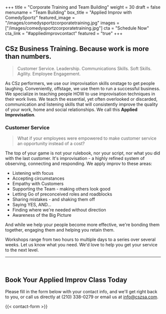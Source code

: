 +++
title = "Corporate Training and Team Building"
weight = 30
draft = false
menuname = "Team Building"
box_title = "Applied Improv with ComedySportz"
featured_image = "/images/comedysportzcorporatetraining.jpg"
images = ["/images/comedysportzcorporatetraining.jpg"]
cta = "Schedule Now"
cta_link = "#appliedimprovcontact"
featured = "true"
+++

## CSz Business Training. Because work is more than numbers.

> Customer Service. Leadership. Communications Skills. Soft Skills. Agility. Employee Engagement.

As CSz performers, we use our improvisation skills onstage to get people laughing. Conveniently, offstage, we use them to run a successful business. We specialize in teaching people HOW to use improvisation techniques in their work lives. We teach the essential, yet often overlooked or discarded, communication and listening skills that will consistently improve the quality of your work, home and social relationships. We call this **Applied Improvisation**.

### Customer Service

> What if your employees were empowered to make customer service an opportunity instead of a cost?

The top of your game is not your rulebook, nor your script, nor what you did with the last customer. It's improvisation - a highly refined system of observing, connecting and responding.
We apply improv to these areas:

- Listening with focus
- Accepting circumstances
- Empathy with Customers
- Supporting the Team - making others look good
- Letting Go of preconceived roles and roadblocks
- Sharing mistakes - and shaking them off
- Saying YES, AND...
- Finding where we're needed without direction
- Awareness of the Big Picture

And while we help your people become more effective, we're bonding them together, engaging them and helping you retain them.

Workshops range from two hours to multiple days to a series over several weeks.  Let us know what you need.  We'd love to help you get your service to the next level.

---

<a id="appliedimprovcontact"></a></br>
## Book Your Applied Improv Class Today
Please fill in the form below with your contact info, and we'll get right back to you, or call us directly at (210) 338-0279 or email us at <a href="mailto:info@cszsa.com">info@cszsa.com</a>.

{{< contact-form >}}

